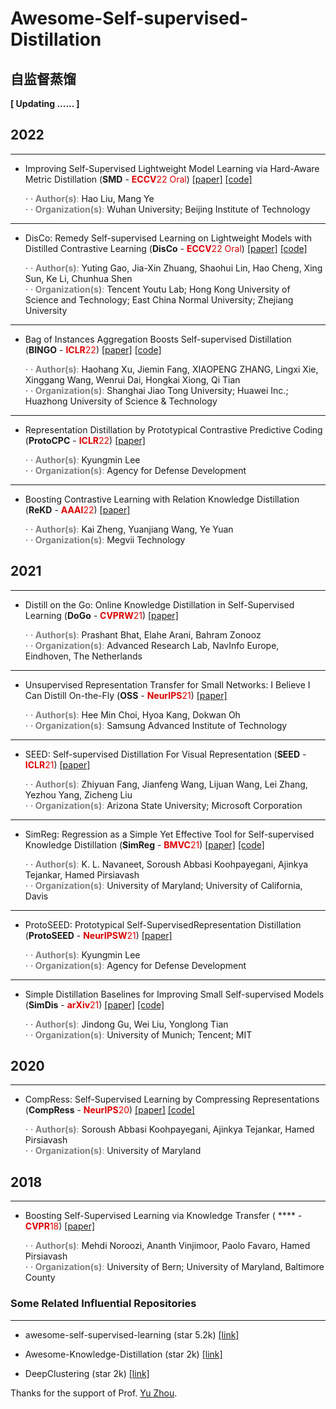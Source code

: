 # Awesome-Self-supervised-Distillation
## 自监督蒸馏

**[ Updating ...... ]**



## 2022   


***
- Improving Self-Supervised Lightweight Model Learning via Hard-Aware Metric Distillation (**SMD** - <font color="#dd0000">**ECCV**22 Oral</font>) [[paper]](https://www.ecva.net/papers/eccv_2022/papers_ECCV/papers/136910286.pdf) [[code]](https://github.com/liuhao-lh/SMD)

    <font color=Gray><b>· · Author(s)</b>:</font> Hao Liu, Mang Ye <br>
    <font color=Gray><b>· · Organization(s)</b>:</font>  Wuhan University; Beijing Institute of Technology <br>

***
- DisCo: Remedy Self-supervised Learning on Lightweight Models with Distilled Contrastive Learning (**DisCo** - <font color="#dd0000">**ECCV**22 Oral</font>) [[paper]](https://arxiv.org/abs/2104.09124) [[code]](https://github.com/Yuting-Gao/DisCo-pytorch)
    
    <font color=Gray><b>· · Author(s)</b>:</font> Yuting Gao, Jia-Xin Zhuang, Shaohui Lin, Hao Cheng, Xing Sun, Ke Li, Chunhua Shen <br>
    <font color=Gray><b>· · Organization(s)</b>:</font>  Tencent Youtu Lab; Hong Kong University of Science and Technology; East China Normal University; Zhejiang University <br>

***
- Bag of Instances Aggregation Boosts Self-supervised Distillation (**BINGO** - <font color="#dd0000">**ICLR**22</font>) [[paper]](https://openreview.net/forum?id=N0uJGWDw21d) [[code]](https://github.com/haohang96/bingo)
   
    <font color=Gray><b>· · Author(s)</b>:</font> Haohang Xu, Jiemin Fang, XIAOPENG ZHANG, Lingxi Xie, Xinggang Wang, Wenrui Dai, Hongkai Xiong, Qi Tian <br>
    <font color=Gray><b>· · Organization(s)</b>:</font>  Shanghai Jiao Tong University; Huawei Inc.; Huazhong University of Science & Technology <br>

***
- Representation Distillation by Prototypical Contrastive Predictive Coding (**ProtoCPC** - <font color="#dd0000">**ICLR**22</font>) [[paper]](https://openreview.net/forum?id=8la28hZOwug) 
   
    <font color=Gray><b>· · Author(s)</b>:</font> Kyungmin Lee <br>
    <font color=Gray><b>· · Organization(s)</b>:</font>  Agency for Defense Development <br>
   

***
- Boosting Contrastive Learning with Relation Knowledge Distillation (**ReKD** - <font color="#dd0000">**AAAI**22</font>) [[paper]](https://ojs.aaai.org/index.php/AAAI/article/view/20262) 
    
    <font color=Gray><b>· · Author(s)</b>:</font> Kai Zheng, Yuanjiang Wang, Ye Yuan <br>
    <font color=Gray><b>· · Organization(s)</b>:</font>  Megvii Technology<br>
    

## 2021

***
- Distill on the Go: Online Knowledge Distillation in Self-Supervised Learning (**DoGo** - <font color="#dd0000">**CVPRW**21</font>) [[paper]](https://openaccess.thecvf.com/content/CVPR2021W/LLID/html/Bhat_Distill_on_the_Go_Online_Knowledge_Distillation_in_Self-Supervised_Learning_CVPRW_2021_paper.html) 
    
    <font color=Gray><b>· · Author(s)</b>:</font> Prashant Bhat, Elahe Arani, Bahram Zonooz <br>
    <font color=Gray><b>· · Organization(s)</b>:</font>  Advanced Research Lab, NavInfo Europe, Eindhoven, The Netherlands <br>
    

***
- Unsupervised Representation Transfer for Small Networks: I Believe I Can Distill On-the-Fly (**OSS** - <font color="#dd0000">**NeurIPS**21</font>) [[paper]](https://proceedings.neurips.cc/paper/2021/hash/cecd845e3577efdaaf24eea03af4c033-Abstract.html) 
    
    <font color=Gray><b>· · Author(s)</b>:</font> Hee Min Choi, Hyoa Kang, Dokwan Oh <br>
    <font color=Gray><b>· · Organization(s)</b>:</font>  Samsung Advanced Institute of Technology <br>
    
***
- SEED: Self-supervised Distillation For Visual Representation  (**SEED** - <font color="#dd0000">**ICLR**21</font>) [[paper]](https://openreview.net/forum?id=AHm3dbp7D1D) 
   
    <font color=Gray><b>· · Author(s)</b>:</font> Zhiyuan Fang, Jianfeng Wang, Lijuan Wang, Lei Zhang, Yezhou Yang, Zicheng Liu <br>
    <font color=Gray><b>· · Organization(s)</b>:</font>  Arizona State University; Microsoft Corporation <br>

***
- SimReg: Regression as a Simple Yet Effective Tool for Self-supervised Knowledge Distillation  (**SimReg** - <font color="#dd0000">**BMVC**21</font>) [[paper]](https://www.bmvc2021-virtualconference.com/assets/papers/1137.pdf) [[code]](https://github.com/UCDvision/simreg)
   
    <font color=Gray><b>· · Author(s)</b>:</font> K. L. Navaneet, Soroush Abbasi Koohpayegani, Ajinkya Tejankar, Hamed Pirsiavash <br>
    <font color=Gray><b>· · Organization(s)</b>:</font>  University of Maryland; University of California, Davis <br>

***
- ProtoSEED: Prototypical Self-SupervisedRepresentation Distillation  (**ProtoSEED** - <font color="#dd0000">**NeurIPSW**21</font>) [[paper]](https://sslneurips21.github.io/pages/Accepted%20Paper.html) 
   
    <font color=Gray><b>· · Author(s)</b>:</font> Kyungmin Lee <br>
    <font color=Gray><b>· · Organization(s)</b>:</font>  Agency for Defense Development <br>
    

***
- Simple Distillation Baselines for Improving Small Self-supervised Models  (**SimDis** - <font color="#dd0000">**arXiv**21</font>) [[paper]](https://openreview.net/forum?id=AHm3dbp7D1D) [[code]](https://github.com/JindongGu/SimDis/)
    
    <font color=Gray><b>· · Author(s)</b>:</font> Jindong Gu, Wei Liu, Yonglong Tian <br>
    <font color=Gray><b>· · Organization(s)</b>:</font>  University of Munich; Tencent; MIT <br>
    

## 2020

***
- CompRess: Self-Supervised Learning by Compressing Representations (**CompRess** - <font color="#dd0000">**NeurIPS**20</font>) [[paper]](https://proceedings.neurips.cc/paper/2020/hash/975a1c8b9aee1c48d32e13ec30be7905-Abstract.html) [[code]](https://github.com/UMBCvision/CompRess)
    
    <font color=Gray><b>· · Author(s)</b>:</font> Soroush Abbasi Koohpayegani, Ajinkya Tejankar, Hamed Pirsiavash <br>
    <font color=Gray><b>· · Organization(s)</b>:</font>  University of Maryland <br>
    

## 2018

***
- Boosting Self-Supervised Learning via Knowledge Transfer ( **** - <font color="#dd0000">**CVPR**18</font>) [[paper]](https://openaccess.thecvf.com/content_cvpr_2018/papers/Noroozi_Boosting_Self-Supervised_Learning_CVPR_2018_paper.pdf) 
    
    <font color=Gray><b>· · Author(s)</b>:</font> Mehdi Noroozi, Ananth Vinjimoor, Paolo Favaro, Hamed Pirsiavash <br>
    <font color=Gray><b>· · Organization(s)</b>:</font> University of Bern; University of Maryland, Baltimore County <br>
    


### **Some Related Influential Repositories**    </details>
***
- awesome-self-supervised-learning (star 5.2k)  [[link]](https://github.com/jason718/awesome-self-supervised-learning)

- Awesome-Knowledge-Distillation (star 2k) [[link]](https://github.com/FLHonker/Awesome-Knowledge-Distillation)

- DeepClustering (star 2k) [[link]](https://github.com/zhoushengisnoob/DeepClustering)


Thanks for the support of Prof. [Yu Zhou](https://people.ucas.ac.cn/~yuzhou).




